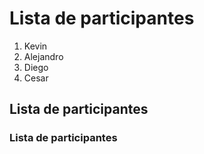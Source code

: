 # Lista de participantes

1. Kevin
2. Alejandro
3. Diego
4. Cesar

## Lista de participantes

### Lista de participantes
